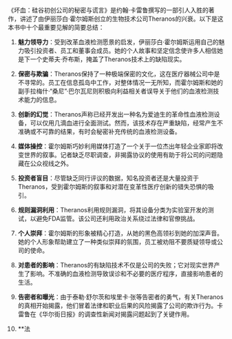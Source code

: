 《坏血：硅谷初创公司的秘密与谎言》是约翰·卡雷鲁撰写的一部引人入胜的著作，讲述了由伊丽莎白·霍尔姆斯创立的生物技术公司Theranos的兴衰。以下是这本书中十个最重要见解的简要总结：

1. **魅力领导力**：受到改革血液检测愿景的启发，伊丽莎白·霍尔姆斯运用自己的魅力吸引投资者、员工和董事会成员。她的个人故事和坚定信念使许多人相信她是下一个史蒂夫·乔布斯，掩盖了Theranos技术上的缺陷现实。

2. **保密与欺骗**：Theranos保持了一种极端保密的文化，这在医疗器械公司中是不寻常的。员工在信息孤岛中工作，对整体情况一无所知，而霍尔姆斯和她的副手拉梅什·“桑尼”·巴尔瓦尼则积极向利益相关者误导关于他们的血液检测技术能力的信息。

3. **创新的幻觉**：Theranos声称已经开发出一种名为爱迪生的革命性血液检测设备，可以仅用几滴血进行全面测试。然而，该技术存在严重缺陷，经常产生不准确或不可靠的结果，有时会秘密补充传统的血液检测设备。

4. **媒体操控**：霍尔姆斯巧妙利用媒体打造了一个关于一位杰出年轻企业家即将改变世界的叙事。记者缺乏尽职调查，非揭露协议的使用有助于将公司的问题隐藏在公众视线之外。

5. **投资者盲目**：尽管缺乏同行评议的数据，知名投资者还是大量投资于Theranos，受到霍尔姆斯的叙事和对潜在变革性医疗创新的错失恐惧的吸引。

6. **规则漏洞利用**：Theranos利用规则漏洞，将其设备分类为实验室开发的测试，以避免FDA监管。该公司还利用政治关系绕过法律和官僚挑战。

7. **个人崇拜**：霍尔姆斯的形象被精心打造，从她的黑色高领衫到她的加深声音。她的个人形象帮助建立了一种类似崇拜的氛围，员工被劝阻不要质疑领导或公司的使命。

8. **对患者的影响**：Theranos的有缺陷技术不仅是公司的失败；它对现实世界产生了影响。不准确的血液检测导致误诊和不必要的医疗程序，直接影响患者的生活。

9. **告密者和曝光**：由于泰勒·舒尔茨和埃里卡·张等告密者的勇气，有关Theranos的真相开始揭露，他们冒着法律和职业后果的风险揭露了公司的欺诈行为。卡雷鲁在《华尔街日报》的调查性新闻对揭露问题起到了关键作用。

10. **法